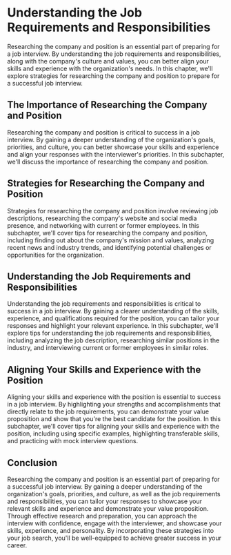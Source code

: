 Understanding the Job Requirements and Responsibilities
========================================================================================================

Researching the company and position is an essential part of preparing for a job interview. By understanding the job requirements and responsibilities, along with the company's culture and values, you can better align your skills and experience with the organization's needs. In this chapter, we'll explore strategies for researching the company and position to prepare for a successful job interview.

The Importance of Researching the Company and Position
------------------------------------------------------

Researching the company and position is critical to success in a job interview. By gaining a deeper understanding of the organization's goals, priorities, and culture, you can better showcase your skills and experience and align your responses with the interviewer's priorities. In this subchapter, we'll discuss the importance of researching the company and position.

Strategies for Researching the Company and Position
---------------------------------------------------

Strategies for researching the company and position involve reviewing job descriptions, researching the company's website and social media presence, and networking with current or former employees. In this subchapter, we'll cover tips for researching the company and position, including finding out about the company's mission and values, analyzing recent news and industry trends, and identifying potential challenges or opportunities for the organization.

Understanding the Job Requirements and Responsibilities
-------------------------------------------------------

Understanding the job requirements and responsibilities is critical to success in a job interview. By gaining a clearer understanding of the skills, experience, and qualifications required for the position, you can tailor your responses and highlight your relevant experience. In this subchapter, we'll explore tips for understanding the job requirements and responsibilities, including analyzing the job description, researching similar positions in the industry, and interviewing current or former employees in similar roles.

Aligning Your Skills and Experience with the Position
-----------------------------------------------------

Aligning your skills and experience with the position is essential to success in a job interview. By highlighting your strengths and accomplishments that directly relate to the job requirements, you can demonstrate your value proposition and show that you're the best candidate for the position. In this subchapter, we'll cover tips for aligning your skills and experience with the position, including using specific examples, highlighting transferable skills, and practicing with mock interview questions.

Conclusion
----------

Researching the company and position is an essential part of preparing for a successful job interview. By gaining a deeper understanding of the organization's goals, priorities, and culture, as well as the job requirements and responsibilities, you can tailor your responses to showcase your relevant skills and experience and demonstrate your value proposition. Through effective research and preparation, you can approach the interview with confidence, engage with the interviewer, and showcase your skills, experience, and personality. By incorporating these strategies into your job search, you'll be well-equipped to achieve greater success in your career.
